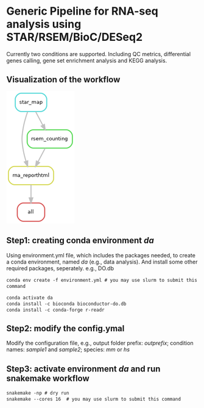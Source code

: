 # Generic Pipeline for RNA-seq analysis using STAR/RSEM/BioC/DESeq2

Currently two conditions are supported. Including QC metrics, differential
genes calling, gene set enrichment analysis and KEGG analysis.

## Visualization of the workflow

![DAG of the pipeline](./dag.png)

## Step1: creating conda environment *da*
Using environment.yml file, which includes the packages needed, to create a conda environment, named *da* (e.g., data analysis).
And install some other required packages, seperately. e.g., DO.db

```
conda env create -f environment.yml # you may use slurm to submit this command
```

```
conda activate da
conda install -c bioconda bioconductor-do.db 
conda install -c conda-forge r-readr
```

## Step2: modify the config.ymal
Modify the configuration file, e.g., output folder prefix: *outprefix*; condition names: *sample1* and *sample2*; species: *mm* or *hs*


## Step3: activate environment *da* and run snakemake workflow

```
snakemake -np # dry run
snakemake --cores 16  # you may use slurm to submit this command

```

